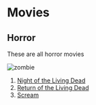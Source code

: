 <html>
  <head><h1>Movies</h1></head>
  <div><h2>Horror</h2></div>
    <div><body><p>These are all horror movies</p>
<img scr=img src="https://encrypted-tbn0.gstatic.com/images?q=tbn:ANd9GcQeft7Qu8Hsj3Ar8OLjFHLil00ZwG1eAbML_jzzC3DiLLMVYp7byQ"alt="zombie">
      <ol>
        <li><a href="https://www.imdb.com/titl e/tt0063350/?ref_=fn_al_tt_1">Night of the Living Dead</a></li>
         <li><a href="https://www.imdb.com/title/tt0089907/?ref_=fn_al_tt_1">Return of the Living Dead</a></li>
         <li><a href="https://www.imdb.com/title/tt0117571/?ref_=nv_sr_1">Scream</a></li></ol>
  </body></div>

</html>
